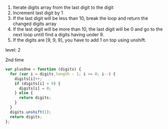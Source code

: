 1. Iterate digits array from the last digit to the digit
2. Increment last digit by 1
3. If the last digit will be less than 10, break the loop and return the changed digits array
4. If the last digit will be more than 10, the last digit will be 0 and go to the next loop untill find a digits having under 9.
5. If the digits are [9, 9, 9], you have to add 1 on top using unshift.

level: 2

2nd time

```javascript
var plusOne = function (digits) {
  for (var i = digits.length - 1; i >= 0; i--) {
    digits[i]++;
    if (digits[i] > 9) {
      digits[i] = 0;
    } else {
      return digits;
    }
  }
  digits.unshift(1);
  return digits;
};
```
